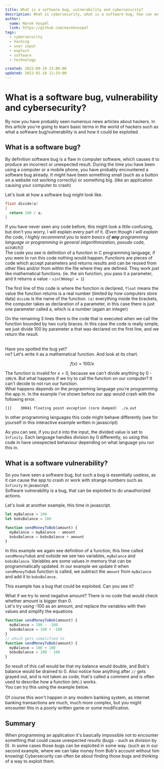 ```yaml
---
title: What is a software bug, vulnerability and cybersecurity?
description: What is cybersecurity, what is a software bug, how can an application be vulnerable and how can anyone exploit it?
author:
  name: Marek Vospěl
  link: https://github.com/marekvospel
tags:
  - cybersecurity
  - hacking
  - user input
  - exploit
  - software
  - technology

created: 2022-09-19 23:00:00
updated: 2023-01-18 11:33:00
---
```


<script>
import DivideChart from './components/DivideChart.svelte';
import DivideExample from './components/DivideExample.svelte';
import SendMoneyExample from './components/SendMoneyExample.svelte';
</script>

# What is a software bug, vulnerability and cybersecurity?
By now you have probably seen numerous news articles about hackers. In this article you're going to learn basic terms in the world of hackers such as what a software bug/vulnerability is and how it could be exploited.

## What is a software bug?
By definition software bug is a flaw in computer software, which causes it to produce an incorrect or unexpected result. During the time you have been using a computer or a mobile phone, you have probably encountered a software bug already. It might have been something small (such as a button on a website not working correctly) or something big. (like an application causing your computer to crash)

Let's look at how a software bug might look like.

```c
float divide(a)
{
  return 100 / a;
}
```
If you have never seen any code before, this might look a little confusing, but don't you worry, I will explain every part of it. *(Even though I will explain the code, I highly recommend you to learn basics of **any** programming language or programming in general (algorithmization, pseudo code, scratch))*  
The code you see is definition of a function in C programming language, if you were to run this code nothing would happen. Functions are pieces of code which accept parameters and returns results and can be reused from other files and/or from within the file where they are defined.
They work just like mathematical functions. (ie. the sin function, you pass it a parameter, and it returns a value - `sin(90deg) = 1`)  

The first line of this code is where the function is declared, `float` means the value the function returns is a real number (limited by how computers store data) `divide` is the name of the function. `(a)` everything inside the brackets, the computer takes as declaration of a parameter, in this case there is just one parameter called a, which is a number (again an integer)  

On the remaining 3 lines there is the code that is executed when we call the function bounded by two curly braces. In this case the code is really simple, we just divide 100 by parameter a that was declared on the first line, and we return the result.  
<br />

Have you spotted the bug yet?  
no? Let's write it as a mathematical function. And look at its chart.  

$$
f(x) = 100 / x
$$

<DivideChart />

The function is invalid for $x=0$, because we can't divide anything by 0 - `100/0`. But what happens if we try to call the function on our computer? It can't decide to not run our function.  
What happens depends on the programming language you're programming the app in. In the example I've shown before our app would crash with the following error.
```
[1]    30041 floating point exception (core dumped)  ./a.out
```
In other programming languages this code might behave differently (see for yourself in this interactive example written in javascript)  

<DivideExample />  

As you can see, if you put `0` into the input, the divided value is set to `Infinity`. Each language handles division by 0 differently, so using this code in have unexpected behaviour depending on what language you run this in.

## What is a software vulnerability?
So you have seen a software bug, but such a bug is essentially useless, as it can cause the app to crash or work with strange numbers such as `Infinity` in javascript.  
Software vulnerability is a bug, that can be exploited to do unauthorized actions.  

Let's look at another example, this time in javascript.

```javascript
let myBalance = 100
let bobsBalance = 100

function sendMoneyToBob(amount) {
  myBalance = myBalance - amount
  bobsBalance = bobsBalance + amount
}
```
In this example we again see definition of a function, this time called `sendMoneyToBob` and outside we see two variables, `myBalance` and `bobsBalance`. Variables are some values in memory that can be programmatically updated. In our example we update it when `sendMoneyToBob` function is called, we subtract the `amount` from `myBalance` and add it to `bobsBalance`.  

This example has a bug that could be exploited. Can you see it?  

What if we try to send negative amount? There is no code that would check whether amount is bigger than 0.  
Let's try using -100 as an amount, and replace the variables with their values and simplify the equations

```javascript
function sendMoneyToBob(amount) {
  myBalance = 100 - -100
  bobsBalance = 100 + -100
}
// which gets simplified to
function sendMoneyToBob(amount) {
  myBalance = 100 + 100
  bobsBalance = 100 - 100
}
```
So result of this call would be that my balance would double, and Bob's balance would be drained to 0. Also notice how anything after `//` gets grayed out, and is not taken as code, that's called a comment and is often used to describe how a function (etc.) works.  
You can try this using the example below.  
<SendMoneyExample />  
Of course this won't happen in any modern banking system, as internet banking transactions are much, much more complex, but you might encounter this in a poorly written game or some modification.  

## Summary
When programming an application it's basically impossible not to encounter something that could cause unexpected results (bugs - such as division by 0). In some cases those bugs can be exploited in some way. (such as in our second example, where we can take money from Bob's account without him knowing) Cybersecurity can often be about finding those bugs and thinking of a way to exploit them.
